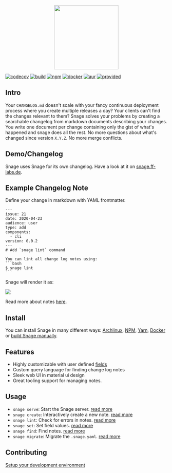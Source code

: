 <p align="center">
    <a href="https://snage.dev">
        <img height="200px" src="https://snage.dev/logo-text.png" />
    </a>
</p>

[![codecov][codecov-badge]][codecov]
[![build][build-badge]][build]
[![npm][npm-badge]][npm]
[![docker][docker-badge]][docker]
[![aur][aur-badge]][aur]
[![provided][provided-badge]][provided]

## Intro

Your `CHANGELOG.md` doesn't scale with your fancy continuous deployment process 
where you create multiple releases a day? 
Your clients can't find the changes relevant to them? 
Snage solves your problems by creating a searchable changelog 
from markdown documents describing your changes. 
You write one document per change
containing only the gist of what's happened and 
snage does all the rest. 
No more questions about what's changed since version `X.Y.Z`. 
No more merge conflicts.

## Demo/Changelog

Snage uses Snage for its own changelog. Have a look at it on 
[snage.ff-labs.de](https://snage.ff-labs.de).

## Example Changelog Note

Define your change in markdown with YAML frontmatter.
````
---
issue: 21
date: 2020-04-23
audience: user
type: add
components:
  - cli
version: 0.0.2
---
# Add `snage lint` command

You can lint all change log notes using:
```bash
$ snage lint
```
````
Snage will render it as:

![](https://snage.dev/example.png)

Read more about notes [here](https://snage.dev/note).


## Install

You can install Snage in many different ways:
[Archlinux](https://snage.dev/install/arch), 
[NPM](https://snage.dev/install/npm),
[Yarn](https://snage.dev/install/yarn),
[Docker](https://snage.dev/install/docker) or 
[build Snage manually](https://snage.dev/dev/build).

## Features

* Highly customizable with user defined [fields](https://snage.dev/config/#fields)
* Custom query language for finding change log notes
* Sleek web UI in material ui design
* Great tooling support for managing notes.

## Usage

* `snage serve`: Start the Snage server. [read more](https://snage.dev/cmd/serve)
* `snage create`: Interactively create a new note. [read more](https://snage.dev/cmd/create)
* `snage lint`: Check for errors in notes. [read more](https://snage.dev/cmd/lint)
* `snage set`: Set field values. [read more](https://snage.dev/cmd/set)
* `snage find`: Find notes. [read more](https://snage.dev/cmd/find)
* `snage migrate`: Migrate the `.snage.yaml`. [read more](https://snage.dev/cmd/migrate)

## Contributing

[Setup your development environment](https://snage.dev/dev/setup)


[build]: https://github.com/FACT-Finder/snage/actions?query=workflow%3A.github%2Fworkflows%2Fbuild.yml
[build-badge]: https://github.com/FACT-Finder/snage/workflows/build/badge.svg?branch=master
[codecov]: https://codecov.io/gh/fact-finder/snage/
[codecov-badge]: https://codecov.io/gh/fact-finder/snage/branch/master/graph/badge.svg
[npm]: https://www.npmjs.com/package/snage
[npm-badge]: https://img.shields.io/npm/dt/snage?label=npm%20downloads
[docker]: https://hub.docker.com/r/snage/snage
[docker-badge]: https://img.shields.io/docker/pulls/snage/snage
[aur]: https://aur.archlinux.org/packages/snage/
[aur-badge]: https://img.shields.io/aur/version/snage?label=aur%3A%20snage
[provided]: https://fact-finder.de
[provided-badge]: https://img.shields.io/badge/provided%20by-FACT--Finder-%23294884
